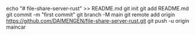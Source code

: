 echo "# file-share-server-rust" >> README.md
git init
git add README.md
git commit -m "first commit"
git branch -M main
git remote add origin https://github.com/DAIMENGEN/file-share-server-rust.git
git push -u origin maincar